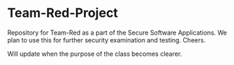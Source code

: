 # Team-Red-Project
Repository for Team-Red as a part of the Secure Software Applications.
We plan to use this for further security examination and testing. Cheers. 

Will update when the purpose of the class becomes clearer.
